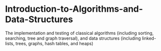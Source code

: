 # Introduction-to-Algorithms-and-Data-Structures
The implementation and testing of classical algorithms (including sorting, searching, tree and graph traversal), and data structures (including linked-lists, trees, graphs, hash tables, and heaps)
